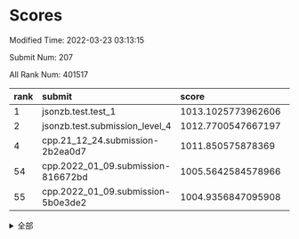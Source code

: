 # Scores

Modified Time: 2022-03-23 03:13:15

Submit Num: 207

All Rank Num: 401517

| rank |               submit               |       score        |       sigma        | pk_num |
| :--- | :--------------------------------- | :----------------- | :----------------- | :----- |
| 1    | jsonzb.test.test_1                 | 1013.1025773962606 | 0.7887685095191034 | 7753   |
| 2    | jsonzb.test.submission_level_4     | 1012.7700547667197 | 0.8113617974154993 | 7760   |
| 4    | cpp.21_12_24.submission-2b2ea0d7   | 1011.850575878369  | 0.7868054688163071 | 7761   |
| 54   | cpp.2022_01_09.submission-816672bd | 1005.5642584578966 | 0.7266427901318575 | 7759   |
| 55   | cpp.2022_01_09.submission-5b0e3de2 | 1004.9356847095908 | 0.7170413951725578 | 7762   |


<details>
<summary>全部</summary>

| rank |                 submit                 |       score        |       sigma        | pk_num |
| :--- | :------------------------------------- | :----------------- | :----------------- | :----- |
| 1    | jsonzb.test.test_1                     | 1013.1025773962606 | 0.7887685095191034 | 7753   |
| 2    | jsonzb.test.submission_level_4         | 1012.7700547667197 | 0.8113617974154993 | 7760   |
| 3    | gobigger.level_3.submission_level_3_40 | 1012.1566118807292 | 0.8127914955836728 | 7759   |
| 4    | cpp.21_12_24.submission-2b2ea0d7       | 1011.850575878369  | 0.7868054688163071 | 7761   |
| 5    | gobigger.level_3.submission_level_3_33 | 1011.575825305584  | 0.7804212105901268 | 7754   |
| 6    | gobigger.level_3.submission_level_3_43 | 1011.4277113025485 | 0.7812958802302844 | 7760   |
| 7    | gobigger.level_3.submission_level_3_15 | 1011.3371239608903 | 0.7789978495558981 | 7759   |
| 8    | gobigger.level_3.submission_level_3_30 | 1011.0169752401468 | 0.761877455213438  | 7764   |
| 9    | gobigger.level_3.submission_level_3_36 | 1010.9638960054535 | 0.7773511466576082 | 7762   |
| 10   | gobigger.level_3.submission_level_3_24 | 1010.912916099074  | 0.7847059811208319 | 7758   |
| 11   | gobigger.level_3.submission_level_3_39 | 1010.6764183137466 | 0.7803409477742842 | 7761   |
| 12   | gobigger.level_3.submission_level_3_29 | 1010.6625156365558 | 0.7479966248785156 | 7757   |
| 13   | gobigger.level_3.submission_level_3_34 | 1010.6250623549537 | 0.7817935224383835 | 7755   |
| 14   | gobigger.level_3.submission_level_3_10 | 1010.6109669377815 | 0.7583292621181136 | 7758   |
| 15   | gobigger.level_3.submission_level_3_14 | 1010.4443403356373 | 0.7631242511402677 | 7754   |
| 16   | gobigger.level_3.submission_level_3_48 | 1010.4003195195    | 0.7615349096452896 | 7762   |
| 17   | gobigger.level_3.submission_level_3_5  | 1010.3453151167579 | 0.7595293429639585 | 7764   |
| 18   | gobigger.level_3.submission_level_3_26 | 1010.3293902781902 | 0.7658475425981175 | 7755   |
| 19   | gobigger.level_3.submission_level_3_3  | 1010.270809982084  | 0.7734402510300402 | 7759   |
| 20   | gobigger.level_3.submission_level_3_47 | 1010.2566139638061 | 0.7579051467578464 | 7759   |
| 21   | gobigger.level_3.submission_level_3_44 | 1010.2008145479315 | 0.7690483306012706 | 7758   |
| 22   | gobigger.level_3.submission_level_3_9  | 1010.1496825557314 | 0.7702032633398743 | 7759   |
| 23   | gobigger.level_3.submission_level_3_0  | 1010.1038740578366 | 0.7375277628355307 | 7759   |
| 24   | gobigger.level_3.submission_level_3_16 | 1010.1018657759133 | 0.756708555188298  | 7759   |
| 25   | gobigger.level_3.submission_level_3_25 | 1010.0691432216951 | 0.7505438981373638 | 7759   |
| 26   | gobigger.level_3.submission_level_3_49 | 1010.0315063188257 | 0.7456466343106218 | 7759   |
| 27   | gobigger.level_3.submission_level_3_1  | 1010.0127504576357 | 0.763970226997207  | 7758   |
| 28   | gobigger.level_3.submission_level_3_4  | 1010.0010962644192 | 0.7572492445306322 | 7761   |
| 29   | gobigger.level_3.submission_level_3_46 | 1009.9679744948451 | 0.7498199746910095 | 7758   |
| 30   | gobigger.level_3.submission_level_3_18 | 1009.9126468651912 | 0.7643065687534942 | 7759   |
| 31   | gobigger.level_3.submission_level_3_27 | 1009.9037663660123 | 0.7374754562256925 | 7761   |
| 32   | gobigger.level_3.submission_level_3_11 | 1009.8825732514699 | 0.7669116856586106 | 7754   |
| 33   | gobigger.level_3.submission_level_3_37 | 1009.6610784219239 | 0.7447911141552376 | 7762   |
| 34   | gobigger.level_3.submission_level_3_42 | 1009.6364924078022 | 0.7703373717535118 | 7759   |
| 35   | gobigger.level_3.submission_level_3_20 | 1009.6329363682709 | 0.7536132574385517 | 7755   |
| 36   | gobigger.level_3.submission_level_3_41 | 1009.6269827368727 | 0.7565864003862846 | 7758   |
| 37   | gobigger.level_3.submission_level_3_2  | 1009.6000100679543 | 0.7801712969263056 | 7758   |
| 38   | gobigger.level_3.submission_level_3_6  | 1009.5738853306758 | 0.774346144889372  | 7757   |
| 39   | gobigger.level_3.submission_level_3_22 | 1009.5384843668558 | 0.7531313429639299 | 7757   |
| 40   | gobigger.level_3.submission_level_3_19 | 1009.4531413842163 | 0.7608660896898313 | 7756   |
| 41   | gobigger.level_3.submission_level_3_28 | 1009.3576859898797 | 0.7420617382729785 | 7760   |
| 42   | gobigger.level_3.submission_level_3_31 | 1009.2917769122183 | 0.7529297107566348 | 7761   |
| 43   | gobigger.level_3.submission_level_3_32 | 1009.264452815854  | 0.7699566351426715 | 7759   |
| 44   | gobigger.level_3.submission_level_3_13 | 1009.2062685377869 | 0.7415244128630305 | 7756   |
| 45   | gobigger.level_3.submission_level_3_23 | 1009.2058960240826 | 0.7476648973662807 | 7762   |
| 46   | gobigger.level_3.submission_level_3_38 | 1009.070939063609  | 0.7500570939877332 | 7757   |
| 47   | gobigger.level_3.submission_level_3_35 | 1009.060300237572  | 0.727786887416429  | 7759   |
| 48   | gobigger.level_3.submission_level_3_45 | 1009.010212091407  | 0.7465533134051462 | 7762   |
| 49   | gobigger.level_3.submission_level_3_17 | 1008.9783293145567 | 0.7374730957648175 | 7757   |
| 50   | gobigger.level_3.submission_level_3_8  | 1008.9293690204976 | 0.743226329457426  | 7761   |
| 51   | gobigger.level_3.submission_level_3_21 | 1008.8840924579994 | 0.7619617139876469 | 7759   |
| 52   | gobigger.level_3.submission_level_3_7  | 1008.6005120496026 | 0.7498291467197962 | 7762   |
| 53   | gobigger.level_3.submission_level_3_12 | 1008.3333329899037 | 0.7510688650040862 | 7761   |
| 54   | cpp.2022_01_09.submission-816672bd     | 1005.5642584578966 | 0.7266427901318575 | 7759   |
| 55   | cpp.2022_01_09.submission-5b0e3de2     | 1004.9356847095908 | 0.7170413951725578 | 7762   |
| 56   | gobigger.level_1.submission_level_1_12 | 1004.7427525727611 | 0.7317126993699425 | 7760   |
| 57   | gobigger.level_1.submission_level_1_42 | 1004.6457135701336 | 0.7174853485922974 | 7757   |
| 58   | gobigger.level_1.submission_level_1_5  | 1004.5812324061621 | 0.722502283839696  | 7764   |
| 59   | gobigger.level_1.submission_level_1_29 | 1004.262616470497  | 0.7148970254189786 | 7763   |
| 60   | gobigger.level_1.submission_level_1_8  | 1004.2324023227872 | 0.7193572904902292 | 7759   |
| 61   | gobigger.level_1.submission_level_1_44 | 1004.1405748939119 | 0.7291178323298589 | 7762   |
| 62   | gobigger.level_1.submission_level_1_15 | 1004.093225760103  | 0.7263537014747544 | 7761   |
| 63   | gobigger.level_1.submission_level_1_23 | 1003.983116700993  | 0.7159879195819935 | 7758   |
| 64   | gobigger.level_1.submission_level_1_33 | 1003.920371345386  | 0.7161030672717372 | 7762   |
| 65   | gobigger.level_1.submission_level_1_13 | 1003.8630725223234 | 0.7097046722410655 | 7756   |
| 66   | gobigger.level_1.submission_level_1_27 | 1003.8556121610308 | 0.7242193548636754 | 7762   |
| 67   | gobigger.level_1.submission_level_1_26 | 1003.8314798819275 | 0.7173869408547969 | 7756   |
| 68   | gobigger.level_1.submission_level_1_2  | 1003.778129179088  | 0.7117288085556396 | 7758   |
| 69   | gobigger.level_1.submission_level_1_7  | 1003.5816586105921 | 0.7161043631717245 | 7753   |
| 70   | gobigger.level_1.submission_level_1_16 | 1003.5736331591213 | 0.7203917035868188 | 7759   |
| 71   | gobigger.level_1.submission_level_1_40 | 1003.568650984325  | 0.7158902253551884 | 7756   |
| 72   | gobigger.level_1.submission_level_1_46 | 1003.555785427732  | 0.7137610198860183 | 7753   |
| 73   | gobigger.level_1.submission_level_1_35 | 1003.5544065952416 | 0.722032770004408  | 7760   |
| 74   | gobigger.level_1.submission_level_1_32 | 1003.49551571641   | 0.7124610025309198 | 7760   |
| 75   | gobigger.level_1.submission_level_1_3  | 1003.4713602292107 | 0.7211798415913802 | 7760   |
| 76   | gobigger.level_1.submission_level_1_1  | 1003.4648439696665 | 0.722758549691543  | 7756   |
| 77   | gobigger.level_1.submission_level_1_20 | 1003.4311834682919 | 0.7233752641472653 | 7753   |
| 78   | gobigger.level_1.submission_level_1_22 | 1003.3640593093074 | 0.7158898722389598 | 7757   |
| 79   | gobigger.level_1.submission_level_1_9  | 1003.3396509376375 | 0.6976865869563658 | 7765   |
| 80   | gobigger.level_1.submission_level_1_19 | 1003.3167219092626 | 0.7082184785844449 | 7758   |
| 81   | gobigger.level_1.submission_level_1_25 | 1003.3160139812904 | 0.7267094731932578 | 7765   |
| 82   | gobigger.level_1.submission_level_1_41 | 1003.2905829892561 | 0.7060099369831498 | 7754   |
| 83   | gobigger.level_1.submission_level_1_30 | 1003.2506540604174 | 0.7237488836148457 | 7755   |
| 84   | gobigger.level_1.submission_level_1_48 | 1003.1884395282659 | 0.7105407565803746 | 7759   |
| 85   | gobigger.level_1.submission_level_1_43 | 1003.1807678012968 | 0.7133111295796387 | 7757   |
| 86   | gobigger.level_1.submission_level_1_17 | 1003.104405812148  | 0.7146755670819483 | 7757   |
| 87   | gobigger.level_1.submission_level_1_21 | 1003.0611450609948 | 0.7244596610297885 | 7757   |
| 88   | gobigger.level_1.submission_level_1_34 | 1003.0015364302943 | 0.7092142764597053 | 7758   |
| 89   | gobigger.level_1.submission_level_1_6  | 1002.9532897425461 | 0.7042189681290558 | 7763   |
| 90   | gobigger.level_1.submission_level_1_28 | 1002.9454955371724 | 0.7139338389319317 | 7754   |
| 91   | gobigger.level_1.submission_level_1_24 | 1002.8420294776349 | 0.7122362591198085 | 7758   |
| 92   | gobigger.level_1.submission_level_1_37 | 1002.8406767682338 | 0.7133152793819386 | 7761   |
| 93   | gobigger.level_1.submission_level_1_38 | 1002.817473566501  | 0.7235619539922415 | 7760   |
| 94   | gobigger.level_1.submission_level_1_39 | 1002.8157908167036 | 0.7108772210147584 | 7763   |
| 95   | gobigger.level_1.submission_level_1_47 | 1002.8116509287348 | 0.7205584403442534 | 7764   |
| 96   | gobigger.level_1.submission_level_1_14 | 1002.6765587139852 | 0.7132792739102423 | 7761   |
| 97   | gobigger.level_1.submission_level_1_18 | 1002.6243386737407 | 0.7189156785721619 | 7760   |
| 98   | gobigger.level_1.submission_level_1_36 | 1002.5587529236753 | 0.712763519828897  | 7759   |
| 99   | gobigger.level_1.submission_level_1_45 | 1002.5216469001374 | 0.7103217874683698 | 7758   |
| 100  | gobigger.level_1.submission_level_1_0  | 1002.22587665841   | 0.7129784659030655 | 7756   |
| 101  | gobigger.level_1.submission_level_1_49 | 1002.1826759180566 | 0.7144159931590015 | 7762   |
| 102  | gobigger.level_1.submission_level_1_11 | 1002.1763883274508 | 0.7137283577633592 | 7758   |
| 103  | gobigger.level_1.submission_level_1_10 | 1002.1136155181022 | 0.7136727344292757 | 7752   |
| 104  | gobigger.level_1.submission_level_1_4  | 1002.0266469583498 | 0.7215303620127096 | 7760   |
| 105  | gobigger.level_1.submission_level_1_31 | 1001.7705837140934 | 0.7144685704076659 | 7758   |
| 106  | gobigger.random.submission_random_47   | 997.4666770659841  | 0.7087658722858107 | 7758   |
| 107  | gobigger.random.submission_random_2    | 997.1840578657569  | 0.7081095791736277 | 7760   |
| 108  | gobigger.random.submission_random_45   | 997.1028586627855  | 0.7179654260389882 | 7755   |
| 109  | gobigger.random.submission_random_10   | 997.0364123657391  | 0.7204059737958025 | 7760   |
| 110  | gobigger.random.submission_random_21   | 996.9720723582029  | 0.7114562653638794 | 7759   |
| 111  | gobigger.random.submission_random_1    | 996.8819765609505  | 0.6955146976043615 | 7758   |
| 112  | gobigger.random.submission_random_44   | 996.8759430145525  | 0.706971628928336  | 7757   |
| 113  | gobigger.random.submission_random_41   | 996.8159870474393  | 0.7152858029216457 | 7753   |
| 114  | gobigger.random.submission_random_28   | 996.7280213540712  | 0.7122300951596277 | 7760   |
| 115  | gobigger.random.submission_random_32   | 996.7196823485594  | 0.7141804004659464 | 7759   |
| 116  | gobigger.random.submission_random_20   | 996.7081604578545  | 0.7079712635800526 | 7762   |
| 117  | gobigger.random.submission_random_19   | 996.6147076241738  | 0.7154327953316193 | 7766   |
| 118  | gobigger.random.submission_random_31   | 996.6106957604817  | 0.7071228627353172 | 7760   |
| 119  | gobigger.random.submission_random_6    | 996.457371895179   | 0.7135894297612844 | 7761   |
| 120  | gobigger.random.submission_random_16   | 996.4209227418673  | 0.706545818449317  | 7758   |
| 121  | gobigger.random.submission_random_4    | 996.3952304491639  | 0.7224920946760787 | 7759   |
| 122  | gobigger.random.submission_random_40   | 996.3307281017118  | 0.7156803954908044 | 7757   |
| 123  | gobigger.random.submission_random_15   | 996.2232845116386  | 0.7252562144947694 | 7759   |
| 124  | gobigger.random.submission_random_38   | 996.1816107793799  | 0.7070876453236792 | 7759   |
| 125  | gobigger.random.submission_random_49   | 996.1570392348954  | 0.7040657706231043 | 7760   |
| 126  | gobigger.random.submission_random_39   | 996.1445699004349  | 0.7142523390235866 | 7758   |
| 127  | gobigger.random.submission_random_48   | 996.1308750617951  | 0.7315565975663008 | 7758   |
| 128  | gobigger.random.submission_random_8    | 996.0973327153215  | 0.7152963394128312 | 7757   |
| 129  | gobigger.random.submission_random_3    | 996.0923643047981  | 0.7119977696740688 | 7757   |
| 130  | gobigger.random.submission_random_12   | 996.0516607375863  | 0.7190253832276811 | 7759   |
| 131  | gobigger.random.submission_random_5    | 996.0354165719049  | 0.7206070950857505 | 7760   |
| 132  | gobigger.random.submission_random_27   | 995.9979269525265  | 0.7096781299248814 | 7760   |
| 133  | gobigger.random.submission_random_43   | 995.9687070764606  | 0.7029851984094491 | 7752   |
| 134  | gobigger.random.submission_random_14   | 995.95797223766    | 0.7177745648411364 | 7755   |
| 135  | gobigger.random.submission_random_18   | 995.9543279205034  | 0.7194742590855148 | 7757   |
| 136  | gobigger.random.submission_random_25   | 995.952706062886   | 0.7060783631768299 | 7749   |
| 137  | gobigger.random.submission_random_29   | 995.9479045566193  | 0.7079312709944497 | 7761   |
| 138  | gobigger.random.submission_random_9    | 995.9402862839166  | 0.700131141005287  | 7759   |
| 139  | gobigger.random.submission_random_7    | 995.8988129019872  | 0.7159304935906321 | 7760   |
| 140  | gobigger.random.submission_random_33   | 995.8971152467831  | 0.7050255410223434 | 7755   |
| 141  | gobigger.random.submission_random_35   | 995.85426948619    | 0.7138278698749985 | 7759   |
| 142  | gobigger.random.submission_random_17   | 995.7760056975976  | 0.7145730354262627 | 7763   |
| 143  | gobigger.random.submission_random_22   | 995.7448275373234  | 0.7136500902093941 | 7756   |
| 144  | gobigger.random.submission_random_26   | 995.7431574728632  | 0.7118856546856014 | 7760   |
| 145  | gobigger.random.submission_random_42   | 995.7109091007726  | 0.7184725722283197 | 7760   |
| 146  | gobigger.random.submission_random_24   | 995.5723618551998  | 0.7254081920457329 | 7758   |
| 147  | gobigger.random.submission_random_36   | 995.5460493746241  | 0.7097683434619313 | 7763   |
| 148  | gobigger.random.submission_random_13   | 995.5337770037248  | 0.7310069351411824 | 7761   |
| 149  | gobigger.random.submission_random_0    | 995.4353117599086  | 0.707130473305416  | 7757   |
| 150  | gobigger.random.submission_random_46   | 995.2340800081511  | 0.7173234912938666 | 7758   |
| 151  | gobigger.random.submission_random_11   | 995.1552785546567  | 0.7115097477189525 | 7759   |
| 152  | gobigger.random.submission_random_30   | 995.1171250750998  | 0.7262157823796587 | 7762   |
| 153  | gobigger.random.submission_random_23   | 995.1016220561263  | 0.7122241642407905 | 7759   |
| 154  | gobigger.random.submission_random_34   | 994.8568570569942  | 0.7265801047159542 | 7758   |
| 155  | gobigger.random.submission_random_37   | 994.4968856504224  | 0.7183256088227515 | 7757   |
| 156  | gobigger.level_2.submission_level_2_2  | 994.1164672209842  | 0.7386468450502602 | 7753   |
| 157  | gobigger.level_2.submission_level_2_3  | 993.8615619843123  | 0.7288705890289289 | 7762   |
| 158  | gobigger.level_2.submission_level_2_37 | 993.4594773861642  | 0.7234138970288347 | 7761   |
| 159  | gobigger.level_2.submission_level_2_7  | 993.447401344593   | 0.7281931559643581 | 7754   |
| 160  | gobigger.level_2.submission_level_2_13 | 993.3291219243048  | 0.7241017959296465 | 7764   |
| 161  | gobigger.level_2.submission_level_2_15 | 993.2335787924836  | 0.73389002613348   | 7762   |
| 162  | gobigger.level_2.submission_level_2_44 | 993.2177690124524  | 0.7276903111383816 | 7761   |
| 163  | gobigger.level_2.submission_level_2_33 | 993.2064580521464  | 0.741534604033032  | 7758   |
| 164  | gobigger.level_2.submission_level_2_16 | 993.0147698617843  | 0.7371218555427521 | 7760   |
| 165  | gobigger.level_2.submission_level_2_19 | 992.9908168564318  | 0.7380766732456085 | 7755   |
| 166  | gobigger.level_2.submission_level_2_41 | 992.8740897735742  | 0.7329378302636782 | 7756   |
| 167  | gobigger.level_2.submission_level_2_49 | 992.6037502869458  | 0.7418956060394188 | 7758   |
| 168  | gobigger.level_2.submission_level_2_14 | 992.4600649808714  | 0.7531816514287575 | 7758   |
| 169  | gobigger.level_2.submission_level_2_0  | 992.4597687234427  | 0.7346606312372594 | 7758   |
| 170  | gobigger.level_2.submission_level_2_35 | 992.4504985230308  | 0.7339922421043988 | 7762   |
| 171  | gobigger.level_2.submission_level_2_26 | 992.3862804114658  | 0.7431413761046001 | 7762   |
| 172  | gobigger.level_2.submission_level_2_21 | 992.3134144350947  | 0.7292207680016222 | 7763   |
| 173  | gobigger.level_2.submission_level_2_45 | 992.2317198087264  | 0.7388773300402328 | 7756   |
| 174  | gobigger.level_2.submission_level_2_23 | 992.121590428987   | 0.7577715764365672 | 7751   |
| 175  | gobigger.level_2.submission_level_2_39 | 992.1019733085212  | 0.7590783979929091 | 7760   |
| 176  | gobigger.level_2.submission_level_2_32 | 992.1017113193595  | 0.7640885522837596 | 7761   |
| 177  | gobigger.level_2.submission_level_2_18 | 992.0943381531574  | 0.7461394290602379 | 7757   |
| 178  | gobigger.level_2.submission_level_2_12 | 992.0830979789777  | 0.7447254846215638 | 7762   |
| 179  | gobigger.level_2.submission_level_2_10 | 992.0697541988692  | 0.736857027477522  | 7757   |
| 180  | gobigger.level_2.submission_level_2_25 | 992.0519242109713  | 0.745482921791783  | 7754   |
| 181  | gobigger.level_2.submission_level_2_36 | 992.0142656854933  | 0.7567552250683817 | 7760   |
| 182  | gobigger.level_2.submission_level_2_17 | 991.9776807162576  | 0.7496394417694248 | 7764   |
| 183  | gobigger.level_2.submission_level_2_48 | 991.9742885903528  | 0.7254969510896153 | 7763   |
| 184  | gobigger.level_2.submission_level_2_47 | 991.9736893947914  | 0.7297980564556903 | 7762   |
| 185  | gobigger.level_2.submission_level_2_1  | 991.8957828699918  | 0.7424910381162637 | 7757   |
| 186  | gobigger.level_2.submission_level_2_20 | 991.8261151400566  | 0.7560866880944012 | 7758   |
| 187  | gobigger.level_2.submission_level_2_4  | 991.8007549424959  | 0.7399158019187578 | 7755   |
| 188  | gobigger.level_2.submission_level_2_46 | 991.7476777204812  | 0.756752137651564  | 7756   |
| 189  | gobigger.level_2.submission_level_2_9  | 991.5536437940946  | 0.7411978849992504 | 7758   |
| 190  | gobigger.level_2.submission_level_2_38 | 991.5232050266542  | 0.741199149632251  | 7764   |
| 191  | gobigger.level_2.submission_level_2_34 | 991.4709962379738  | 0.743062634390532  | 7757   |
| 192  | gobigger.level_2.submission_level_2_11 | 991.4709170025587  | 0.7609704698290494 | 7755   |
| 193  | gobigger.level_2.submission_level_2_24 | 991.462147145298   | 0.7478270149736975 | 7759   |
| 194  | gobigger.level_2.submission_level_2_29 | 991.4568782041962  | 0.7610426853922956 | 7762   |
| 195  | gobigger.level_2.submission_level_2_30 | 991.2658904587247  | 0.7420390009341437 | 7758   |
| 196  | gobigger.level_2.submission_level_2_31 | 991.2421639894804  | 0.7457821767083812 | 7764   |
| 197  | gobigger.level_2.submission_level_2_22 | 991.1550469722887  | 0.7623633884829674 | 7762   |
| 198  | gobigger.level_2.submission_level_2_5  | 991.1099897495606  | 0.7533722162935048 | 7765   |
| 199  | gobigger.level_2.submission_level_2_8  | 991.0534254967237  | 0.7636043617451407 | 7763   |
| 200  | gobigger.level_2.submission_level_2_40 | 991.0420744493351  | 0.7541857894386249 | 7759   |
| 201  | gobigger.level_2.submission_level_2_42 | 991.0276360712486  | 0.7601767260631781 | 7756   |
| 202  | gobigger.level_2.submission_level_2_43 | 990.826162943697   | 0.7548503290878377 | 7756   |
| 203  | gobigger.level_2.submission_level_2_6  | 990.2594251970957  | 0.7546280863900371 | 7755   |
| 204  | gobigger.level_2.submission_level_2_27 | 990.0549047953195  | 0.7749453338473571 | 7755   |
| 205  | gobigger.level_2.submission_level_2_28 | 990.0418860564203  | 0.7902715545305548 | 7758   |
| 206  | gobigger.none.submission_none_0        | 979.2371911000105  | 1.2182031052339537 | 7764   |
| 207  | gobigger.none.submission_none_1        | 975.8680466590058  | 1.4661856152606263 | 7760   |

</details>